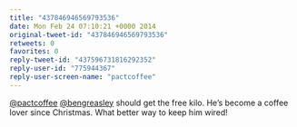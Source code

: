 ```yaml
---
title: "437846946569793536"
date: Mon Feb 24 07:10:21 +0000 2014
original-tweet-id: "437846946569793536"
retweets: 0
favorites: 0
reply-tweet-id: "437596731816292352"
reply-user-id: "775944367"
reply-user-screen-name: "pactcoffee"
---
```

<a href="https://twitter.com/pactcoffee">@pactcoffee</a> <a href="https://twitter.com/bengreasley">@bengreasley</a> should get the free kilo. He’s become a coffee lover since Christmas. What better way to keep him wired!
